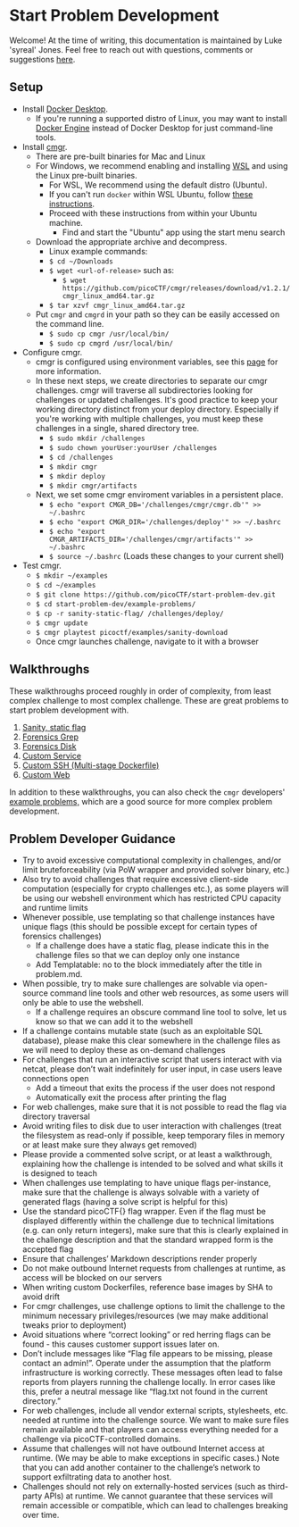 # Start Problem Development

Welcome! At the time of writing, this documentation is maintained by Luke
'syreal' Jones. Feel free to reach out with questions, comments or suggestions
[here](mailto:other@picoctf.org).

## Setup

- Install [Docker Desktop](https://docs.docker.com/engine/install/).
  - If you're running a supported distro of Linux, you may want to install
    [Docker Engine](https://docs.docker.com/engine/install/#supported-platforms)
    instead of Docker Desktop for just command-line tools.
- Install [cmgr](https://github.com/picoCTF/cmgr/releases/latest).
  - There are pre-built binaries for Mac and Linux
  - For Windows, we recommend enabling and installing
    [WSL](https://learn.microsoft.com/en-us/windows/wsl/setup/environment) and
    using the Linux pre-built binaries.
    - For WSL, We recommend using the default distro (Ubuntu).
    - If you can't run `docker` within WSL Ubuntu, follow [these
      instructions](https://docs.docker.com/desktop/settings/windows/#wsl-integration).
    - Proceed with these instructions from within your Ubuntu machine.
      - Find and start the "Ubuntu" app using the start menu search
  - Download the appropriate archive and decompress.
    - Linux example commands:
    - `$ cd ~/Downloads`
    - `$ wget <url-of-release>` such as:
      - `$ wget https://github.com/picoCTF/cmgr/releases/download/v1.2.1/cmgr_linux_amd64.tar.gz`
    - `$ tar xzvf cmgr_linux_amd64.tar.gz`
  - Put `cmgr` and `cmgrd` in your path so they can be easily accessed on the
    command line.
    - `$ sudo cp cmgr /usr/local/bin/`
    - `$ sudo cp cmgrd /usr/local/bin/`
- Configure cmgr.
  - cmgr is configured using environment variables, see this
    [page](https://github.com/picoCTF/cmgr?tab=readme-ov-file#configuration) for
    more information.
  - In these next steps, we create directories to separate our cmgr challenges.
    cmgr will traverse all subdirectories looking for challenges or updated
    challenges. It's good practice to keep your working directory distinct from
    your deploy directory. Especially if you're working with multiple
    challenges, you must keep these challenges in a single, shared directory
    tree.
    - `$ sudo mkdir /challenges`
    - `$ sudo chown yourUser:yourUser /challenges`
    - `$ cd /challenges`
    - `$ mkdir cmgr`
    - `$ mkdir deploy`
    - `$ mkdir cmgr/artifacts`
  - Next, we set some cmgr enviroment variables in a persistent place.
    - `$ echo "export CMGR_DB='/challenges/cmgr/cmgr.db'" >> ~/.bashrc`
    - `$ echo "export CMGR_DIR='/challenges/deploy'" >> ~/.bashrc`
    - `$ echo "export CMGR_ARTIFACTS_DIR='/challenges/cmgr/artifacts'" >>
      ~/.bashrc`
    - `$ source ~/.bashrc` (Loads these changes to your current shell)
- Test cmgr.
  - `$ mkdir ~/examples`
  - `$ cd ~/examples`
  - `$ git clone https://github.com/picoCTF/start-problem-dev.git`
  - `$ cd start-problem-dev/example-problems/`
  - `$ cp -r sanity-static-flag/ /challenges/deploy/`
  - `$ cmgr update`
  - `$ cmgr playtest picoctf/examples/sanity-download`
  - Once cmgr launches challenge, navigate to it with a browser

## Walkthroughs

These walkthroughs proceed roughly in order of complexity, from least complex
challenge to most complex challenge. These are great problems to start problem
development with.

1. [Sanity, static flag](/example-problems/sanity-static-flag/)
2. [Forensics Grep](/example-problems/forensics-grep/)
3. [Forensics Disk](/example-problems/forensics-disk/)
4. [Custom Service](/example-problems/custom-service/)
5. [Custom SSH (Multi-stage Dockerfile)](/example-problems/custom-ssh/)
6. [Custom Web](/example-problems/custom-web/)

In addition to these walkthroughs, you can also check the `cmgr` developers'
[example problems,](https://github.com/ArmyCyberInstitute/cmgr/tree/master/examples)
which are a good source for more complex problem development.

## Problem Developer Guidance

- Try to avoid excessive computational complexity in challenges, and/or limit
  bruteforceability (via PoW wrapper and provided solver binary, etc.)
- Also try to avoid challenges that require excessive client-side computation
  (especially for crypto challenges etc.), as some players will be using our
  webshell environment which has restricted CPU capacity and runtime limits
- Whenever possible, use templating so that challenge instances have unique
  flags (this should be possible except for certain types of forensics
  challenges)
  - If a challenge does have a static flag, please indicate this in the
    challenge files so that we can deploy only one instance
  - Add Templatable: no to the block immediately after the title in problem.md.
- When possible, try to make sure challenges are solvable via open-source
  command line tools and other web resources, as some users will only be able to
  use the webshell.
  - If a challenge requires an obscure command line tool to solve, let us know
    so that we can add it to the webshell
- If a challenge contains mutable state (such as an exploitable SQL database),
  please make this clear somewhere in the challenge files as we will need to
  deploy these as on-demand challenges
- For challenges that run an interactive script that users interact with via
  netcat, please don’t wait indefinitely for user input, in case users leave
  connections open
  - Add a timeout that exits the process if the user does not respond
  - Automatically exit the process after printing the flag
- For web challenges, make sure that it is not possible to read the flag via
  directory traversal
- Avoid writing files to disk due to user interaction with challenges (treat the
  filesystem as read-only if possible, keep temporary files in memory or at
  least make sure they always get removed)
- Please provide a commented solve script, or at least a walkthrough, explaining
  how the challenge is intended to be solved and what skills it is designed to
  teach
- When challenges use templating to have unique flags per-instance, make sure
  that the challenge is always solvable with a variety of generated flags
  (having a solve script is helpful for this)
- Use the standard picoCTF{} flag wrapper. Even if the flag must be displayed
  differently within the challenge due to technical limitations (e.g. can only
  return integers), make sure that this is clearly explained in the challenge
  description and that the standard wrapped form is the accepted flag
- Ensure that challenges’ Markdown descriptions render properly
- Do not make outbound Internet requests from challenges at runtime, as access
  will be blocked on our servers
- When writing custom Dockerfiles, reference base images by SHA to avoid drift
- For cmgr challenges, use challenge options to limit the challenge to the
  minimum necessary privileges/resources (we may make additional tweaks prior to
  deployment)
- Avoid situations where “correct looking” or red herring flags can be found -
  this causes customer support issues later on.
- Don’t include messages like “Flag file appears to be missing, please contact
  an admin!”. Operate under the assumption that the platform infrastructure is
  working correctly. These messages often lead to false reports from players
  running the challenge locally. In error cases like this, prefer a neutral
  message like “flag.txt not found in the current directory.”
- For web challenges, include all vendor external scripts, stylesheets, etc.
  needed at runtime into the challenge source. We want to make sure files remain
  available and that players can access everything needed for a challenge via
  picoCTF-controlled domains.
- Assume that challenges will not have outbound Internet access at runtime. (We
  may be able to make exceptions in specific cases.) Note that you can add
  another container to the challenge’s network to support exfiltrating data to
  another host.
- Challenges should not rely on externally-hosted services (such as third-party
  APIs) at runtime. We cannot guarantee that these services will remain
  accessible or compatible, which can lead to challenges breaking over time.

